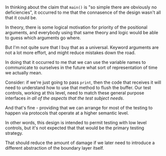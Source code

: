 In thinking about the claim that `main()` is "so simple
there are obviously no deficiencies", it occurred to
me that the connasence of the design wasn't all that it
could be.

In theory, there is some logical motivation for priority
of the positional arguments, and everybody using that
same theory and logic would be able to guess which
arguments go where.

But I'm not quite sure that I buy that as a universal.
Keyword arguments are not a lot more effort, and might
reduce mistakes down the road.

In doing that it occurred to me that we can use the
variable names to communicate to ourselves in the
future what sort of representation of time we actually
mean.

Consider: if we're just going to pass `print`, then the
code that receives it will need to understand how to
use that method to flush the buffer.  Our test controls,
working at this level, need to match these general
purpose interfaces _in all of the aspects that the
test subject needs_.

And that's fine - providing that we can arrange for
most of the testing to happen via protocols that
operate at a higher semantic level.

In other words, this design is intended to permit
testing with low level controls, but it's not expected
that that would be the primary testing strategy.

That should reduce the amount of damage if we later
need to introduce a different abstraction of the
boundary layer itself.
